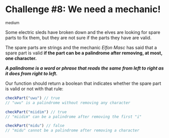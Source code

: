# Challenge #8: We need a mechanic!

<small>medium</small>

Some electric sleds have broken down and the elves are looking for spare parts to fix them, but they are not sure if the parts they have are valid.

The spare parts are strings and the mechanic _Elfon Masc_ has said that a spare part is valid **if the part can be a palindrome after removing, at most, one character.**

***A palindrome is a word or phrase that reads the same from left to right as it does from right to left.***

Our function should return a boolean that indicates whether the spare part is valid or not with that rule:

```javascript
checkPart("uwu") // true
// "uwu" is a palindrome without removing any character

checkPart("miidim") // true
// "miidim" can be a palindrome after removing the first "i"

checkPart("midu") // false
// "midu" cannot be a palindrome after removing a character
```
